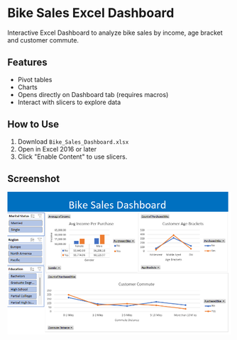 # Bike Sales Excel Dashboard

Interactive Excel Dashboard to analyze bike sales by income, age bracket and customer commute.

## Features
- Pivot tables 
- Charts 
- Opens directly on Dashboard tab (requires macros)
- Interact with slicers to explore data

## How to Use
1. Download `Bike_Sales_Dashboard.xlsx`
2. Open in Excel 2016 or later
3. Click "Enable Content" to use slicers.

## Screenshot
![Dashboard Screenshot](Bike_Sales_Dashboard_Screenshot.png)
